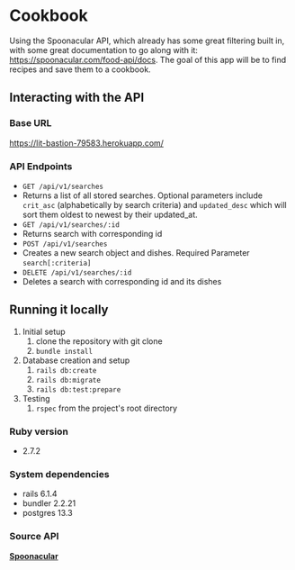 # Cookbook
Using the Spoonacular API, which already has some great filtering built in, with some great documentation to go along with it: https://spoonacular.com/food-api/docs. The goal of this app will be to find recipes and save them to a cookbook.

## Interacting with the API

### Base URL
https://lit-bastion-79583.herokuapp.com/

### API Endpoints
- <code>GET /api/v1/searches</code>
- Returns a list of all stored searches. Optional parameters include <code>crit_asc</code> (alphabetically by search criteria) and <code>updated_desc</code> which will sort them oldest to newest by their updated_at.
- <code>GET /api/v1/searches/:id</code>
- Returns search with corresponding id
- <code>POST /api/v1/searches</code>
- Creates a new search object and dishes. Required Parameter <code>search[:criteria]</code>
- <code>DELETE /api/v1/searches/:id</code>
- Deletes a search with corresponding id and its dishes

## Running it locally
1. Initial setup
    1. clone the repository with git clone
    2. <code>bundle install</code>
2. Database creation and setup
    1. <code>rails db:create</code>
    2. <code>rails db:migrate</code>
    3. <code>rails db:test:prepare</code>
3. Testing
    1. <code>rspec</code> from the project's root directory


### Ruby version
- 2.7.2

### System dependencies
- rails 6.1.4
- bundler 2.2.21
- postgres 13.3

### Source API
**[Spoonacular](https://spoonacular.com/food-api/)**
